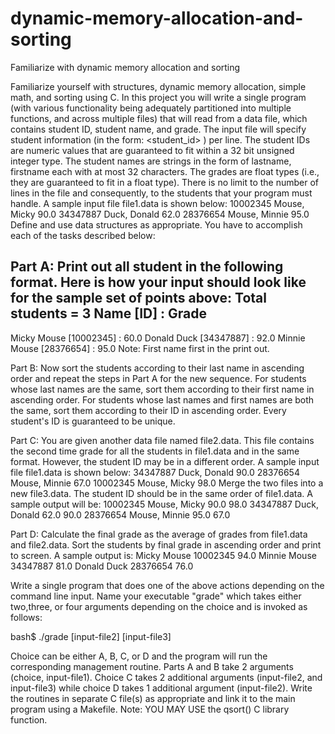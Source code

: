 # dynamic-memory-allocation-and-sorting
Familiarize with dynamic memory allocation and sorting


Familiarize yourself with structures, dynamic memory allocation, simple math, and sorting using C. In this project you will write a single program (with various functionality being adequately partitioned into multiple functions, and across multiple files) that will read from a data file, which contains student ID, student name, and grade.
The input file will specify student information (in the form: <student_id> <name> <grade> ) per line. The student IDs are numeric values that are guaranteed to fit within a 32 bit unsigned integer type. The student names are strings in the form of lastname, firstname each with at most 32 characters. The grades are float types (i.e., they are guaranteed to fit in a float type). There is no limit to the number of lines in the file and consequently, to the students that your program must handle. A sample input file file1.data is shown below:
10002345 Mouse, Micky 90.0
34347887 Duck, Donald 62.0
28376654 Mouse, Minnie 95.0
Define and use data structures as appropriate.
You have to accomplish each of the tasks described below:

Part A: Print out all student in the following format. Here is how your input should look like for the sample set of points above:
Total students = 3
Name [ID]           :    Grade
--------------------------------
Micky Mouse [10002345]     :    60.0
Donald Duck [34347887]     :    92.0
Minnie Mouse [28376654]     :    95.0
Note: First name first in the print out.

Part B: Now sort the students according to their last name in ascending order and repeat the steps in Part A for the new sequence. For students whose last names are the same, sort them according to their first name in ascending order. For students whose last names and first names are both the same, sort them according to their ID in ascending order. Every student's ID is guaranteed to be unique.



Part C: You are given another data file named file2.data. This file contains the second time grade for all the students in file1.data and in the same format. However, the student ID may be in a different order. A sample input file file1.data is shown below:
34347887 Duck, Donald 90.0
28376654 Mouse, Minnie 67.0
10002345 Mouse, Micky 98.0
Merge the two files into a new file3.data. The student ID should be in the same order of file1.data. A sample output will be:
10002345 Mouse, Micky 90.0 98.0
34347887 Duck, Donald 62.0 90.0
28376654 Mouse, Minnie 95.0 67.0

Part D: Calculate the final grade as the average of grades from file1.data and file2.data. Sort the students by final grade in ascending order and print to screen. A sample output is:
Micky Mouse 10002345 94.0
Minnie Mouse 34347887 81.0
Donald Duck 28376654 76.0

Write a single program that does one of the above actions depending on the command line input. Name your executable "grade" which takes either two,three, or four arguments depending on the choice and is invoked as follows:

bash$ ./grade <choice> <input-file1> [input-file2] [input-file3]

Choice can be either A, B, C, or D and the program will run the corresponding management routine. Parts A and B take 2 arguments (choice, input-file1). Choice C takes 2 additional arguments (input-file2, and input-file3) while choice D takes 1 additional argument (input-file2). Write the routines in separate C file(s) as appropriate and link it to the main program using a Makefile. 
Note: YOU MAY USE the qsort() C library function. 




